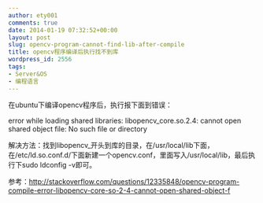 ```yaml
---
author: ety001
comments: true
date: 2014-01-19 07:32:52+00:00
layout: post
slug: opencv-program-cannot-find-lib-after-compile
title: opencv程序编译后执行找不到库
wordpress_id: 2556
tags:
- Server&OS
- 编程语言
---
```


在ubuntu下编译opencv程序后，执行报下面到错误：

error while loading shared libraries: libopencv_core.so.2.4: cannot open shared object file: No such file or directory

解决方法：找到libopencv_开头到库的目录，在/usr/local/lib下面，在/etc/ld.so.conf.d/下面新建一个opencv.conf，里面写入/usr/local/lib，最后执行下sudo ldconfig -v即可。

参考：http://stackoverflow.com/questions/12335848/opencv-program-compile-error-libopencv-core-so-2-4-cannot-open-shared-object-f

